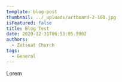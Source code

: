 ```yaml
---
template: blog-post
thumbnail: ../_uploads/artboard-2-100.jpg
isFeatured: false
title: Blog Test
date: 2020-12-31T06:53:05.590Z
authors:
  - Zetseat Church
tags:
  - General
---
```

Lorem